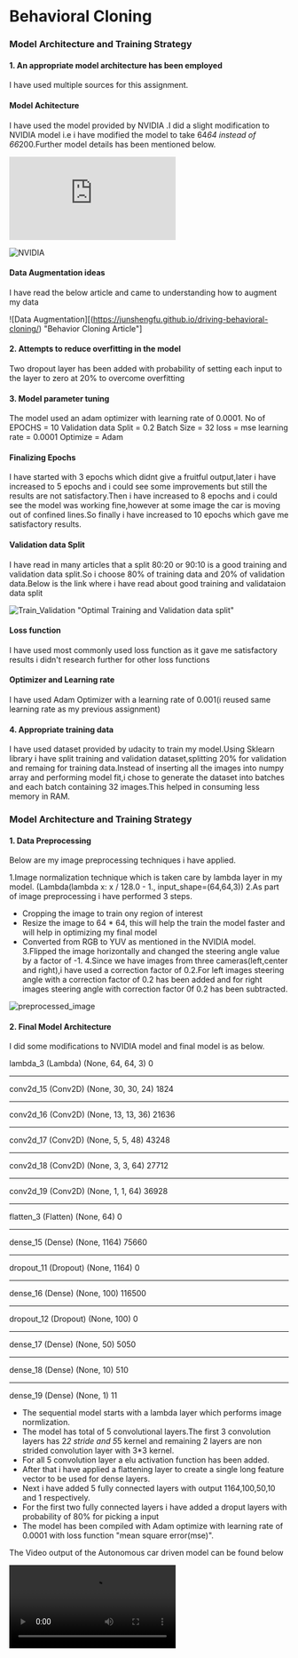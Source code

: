 # **Behavioral Cloning** 

### Model Architecture and Training Strategy

#### 1. An appropriate model architecture has been employed

I have used multiple sources for this assignment.

#### Model Achitecture
I have used the model provided by NVIDIA .I did a slight modification to NVIDIA model i.e i have modified the model to take 64*64 instead of 66*200.Further model details has been mentioned below.

![NVIDIA Paper](https://images.nvidia.com/content/tegra/automotive/images/2016/solutions/pdf/end-to-end-dl-using-px.pdf)

![NVIDIA](https://user-images.githubusercontent.com/19513148/89924074-20c37a00-dc1f-11ea-9980-04f38e6b8757.jpeg)

#### Data Augmentation ideas

I have read the below article and came to understanding how to augment my data

![Data Augmentation][(https://junshengfu.github.io/driving-behavioral-cloning/) "Behavior Cloning Article"]

#### 2. Attempts to reduce overfitting in the model

Two dropout layer has been added with probability of setting each input to the layer to zero at 20% to overcome overfitting

#### 3. Model parameter tuning

The model used an adam optimizer with learning rate of 0.0001.
No of EPOCHS = 10
Validation data Split = 0.2
Batch Size = 32
loss = mse
learning rate = 0.0001
Optimize = Adam

#### Finalizing Epochs
I have started with 3 epochs which didnt give a fruitful output,later i have increased to 5 epochs and i could see some improvements but still the results are not satisfactory.Then i have increased to 8 epochs and i could see the model was working fine,however at some image the car is moving out of confined lines.So finally i have increased to 10 epochs which gave me satisfactory results.
#### Validation data Split
I have read in many articles that a split 80:20 or 90:10 is a good training and validation data split.So i choose 80% of training data and 20% of validation data.Below is the link where i have read about good training and validataion data split

![Train_Validation](https://stackoverflow.com/questions/13610074/is-there-a-rule-of-thumb-for-how-to-divide-a-dataset-into-training-and-validatio) "Optimal Training and Validation data split"

#### Loss function
I have used most commonly used loss function as it gave me satisfactory results i didn't research further for other loss functions

#### Optimizer and Learning rate
I have used Adam Optimizer with a learning rate of 0.001(i reused same learning rate as my previous assignment)

#### 4. Appropriate training data

I have used dataset provided by udacity to train my model.Using Sklearn library i have split training and validation dataset,splitting 20% for validation and remaing for training data.Instead of inserting all the images into numpy array and performing model fit,i chose to generate the dataset into batches and each batch containing 32 images.This helped in consuming less memory in RAM.

### Model Architecture and Training Strategy

#### 1. Data Preprocessing
Below are my image preprocessing techniques i have applied.

1.Image normalization technique which is taken care by lambda layer in my model.
(Lambda(lambda x: x / 128.0 - 1., input_shape=(64,64,3))
2.As part of image preprocessing i have performed 3 steps. 
  * Cropping the image to train ony region of interest
  * Resize the image to 64 * 64, this will help the train the model faster and will help in optimizing my final model
  * Converted from RGB to YUV as mentioned in the NVIDIA model.
3.Flipped the image horizontally and changed the steering angle value by a factor of -1.
4.Since we have images from three cameras(left,center and right),i have used a correction factor of 0.2.For left images steering angle with a correction factor of 0.2 has been added and for right images steering angle with correction factor 0f 0.2 has been subtracted.

![preprocessed_image](https://user-images.githubusercontent.com/19513148/89924541-cd9df700-dc1f-11ea-9b23-5b91351fd7aa.png)

#### 2. Final Model Architecture

I did some modifications to NVIDIA model and final model is as below.

lambda_3 (Lambda)            (None, 64, 64, 3)         0         
_________________________________________________________________
conv2d_15 (Conv2D)           (None, 30, 30, 24)        1824      
_________________________________________________________________
conv2d_16 (Conv2D)           (None, 13, 13, 36)        21636     
_________________________________________________________________
conv2d_17 (Conv2D)           (None, 5, 5, 48)          43248     
_________________________________________________________________
conv2d_18 (Conv2D)           (None, 3, 3, 64)          27712     
_________________________________________________________________
conv2d_19 (Conv2D)           (None, 1, 1, 64)          36928     
_________________________________________________________________
flatten_3 (Flatten)          (None, 64)                0         
_________________________________________________________________
dense_15 (Dense)             (None, 1164)              75660     
_________________________________________________________________
dropout_11 (Dropout)         (None, 1164)              0         
_________________________________________________________________
dense_16 (Dense)             (None, 100)               116500    
_________________________________________________________________
dropout_12 (Dropout)         (None, 100)               0         
_________________________________________________________________
dense_17 (Dense)             (None, 50)                5050      
_________________________________________________________________
dense_18 (Dense)             (None, 10)                510       
_________________________________________________________________
dense_19 (Dense)             (None, 1)                 11        

* The sequential model starts with a lambda layer which performs image normlization.
* The model has total of 5 convolutional layers.The first 3 convolution layers has 2*2 stride and 5*5 kernel and remaining 2 layers are non strided convolution layer with 3*3 kernel.
* For all 5 convolution layer a elu activation function has been added.
* After that i have applied a flattening layer to create a single long feature vector to be used for dense layers.
* Next i have added 5 fully connected layers with output 1164,100,50,10 and 1 respectively.
* For the first two fully connected layers i have added a droput layers with probability of 80% for picking a input
* The model has been compiled with Adam optimize with learning rate of 0.0001 with loss function "mean square error(mse)".

The Video output of the Autonomous car driven model can be found below

![Video](./Model_Outputs/sim12.mp4 "Behaviour Cloning Video Output")
